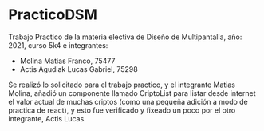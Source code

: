 # PracticoDSM

Trabajo Practico de la materia electiva de Diseño de Multipantalla, año: 2021, curso 5k4 e integrantes:
  - Molina Matias Franco, 75477
  - Actis Agudiak Lucas Gabriel, 75298

Se realizó lo solicitado para el trabajo practico, y el integrante Matias Molina, añadió un componente llamado CriptoList para listar desde internet el valor actual de muchas criptos (como una pequeña adición a modo de practica de react), y esto fue verificado y fixeado un poco por el otro integrante, Actis Lucas.
